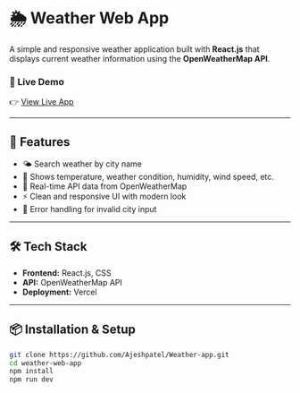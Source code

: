 # 🌦️ Weather Web App

A simple and responsive weather application built with **React.js** that displays current weather information using the **OpenWeatherMap API**.

### 🔗 Live Demo  
👉 [View Live App](https://weather-app-ten-liart-66.vercel.app)

---

## 🚀 Features

- 🌤️ Search weather by city name
- 📍 Shows temperature, weather condition, humidity, wind speed, etc.
- 🎯 Real-time API data from OpenWeatherMap
- ⚡ Clean and responsive UI with modern look
- 🔁 Error handling for invalid city input

---

## 🛠️ Tech Stack

- **Frontend:** React.js, CSS
- **API:** OpenWeatherMap API
- **Deployment:** Vercel

---

## 📦 Installation & Setup

```bash
git clone https://github.com/Ajeshpatel/Weather-app.git
cd weather-web-app
npm install
npm run dev
